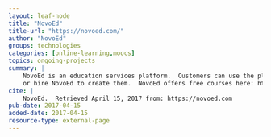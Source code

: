```yaml
---
layout: leaf-node
title: "NovoEd"
title-url: "https://novoed.com/"
author: "NovoEd"
groups: technologies
categories: [online-learning,moocs]
topics: ongoing-projects
summary: |
    NovoEd is an education services platform.  Customers can use the platform themselves
    or hire NovoEd to create them.  NovoEd offers free courses here: https://course.novoed.com/courses
cite: |
    NovoEd.  Retrieved April 15, 2017 from: https://novoed.com
pub-date: 2017-04-15
added-date: 2017-04-15
resource-type: external-page
---
```

